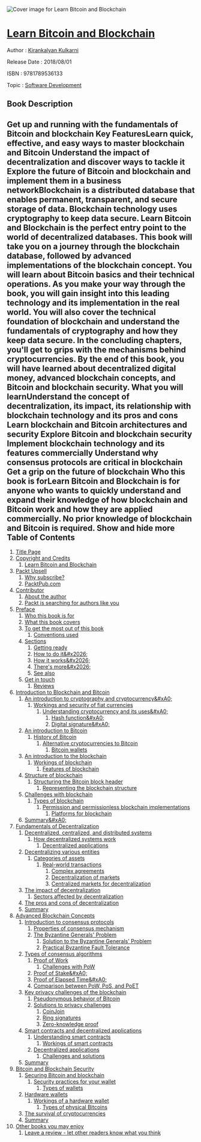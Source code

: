 ![Cover image for Learn Bitcoin and Blockchain](https://imgdetail.ebookreading.net/cover/cover/business/EB9781789536133.jpg)

[Learn Bitcoin and Blockchain](https://ebookreading.net/view/book/Learn+Bitcoin+and+Blockchain-EB9781789536133_1.html "Learn Bitcoin and Blockchain")
====================================================================================================================

Author : [Kirankalyan Kulkarni](https://ebookreading.net/search/author/Kirankalyan+Kulkarni)

Release Date : 2018/08/01

ISBN : 9781789536133

Topic : [Software Development](https://ebookreading.net/search/category/software-development)

Book Description
-----------------

 Get up and running with the fundamentals of Bitcoin and blockchain
Key FeaturesLearn quick, effective, and easy ways to master blockchain and Bitcoin  Understand the impact of decentralization and discover ways to tackle it  Explore the future of Bitcoin and blockchain and implement them in a business networkBlockchain is a distributed database that enables permanent, transparent, and secure storage of data. Blockchain technology uses cryptography to keep data secure. Learn Bitcoin and Blockchain is the perfect entry point to the world of decentralized databases. 
This book will take you on a journey through the blockchain database, followed by advanced implementations of the blockchain concept. You will learn about Bitcoin basics and their technical operations. As you make your way through the book, you will gain insight into this leading technology and its implementation in the real world. You will also cover the technical foundation of blockchain and understand the fundamentals of cryptography and how they keep data secure. In the concluding chapters, you'll get to grips with the mechanisms behind cryptocurrencies. 
By the end of this book, you will have learned about decentralized digital money, advanced blockchain concepts, and Bitcoin and blockchain security.
What you will learnUnderstand the concept of decentralization, its impact, its relationship with blockchain technology and its pros and cons Learn blockchain and Bitcoin architectures and security Explore Bitcoin and blockchain security Implement blockchain technology and its features commercially Understand why consensus protocols are critical in blockchain Get a grip on the future of blockchain Who this book is forLearn Bitcoin and Blockchain is for anyone who wants to quickly understand and expand their knowledge of how blockchain and Bitcoin work and how they are applied commercially. No prior knowledge of blockchain and Bitcoin is required.
        Show and hide more                
Table of Contents
-----------------

1. [Title Page](https://ebookreading.net/view/book/Learn+Bitcoin+and+Blockchain-EB9781789536133_2.html)
1. [Copyright and Credits](https://ebookreading.net/view/book/Learn+Bitcoin+and+Blockchain-EB9781789536133_3.html)
    1. [Learn Bitcoin and Blockchain](https://ebookreading.net/view/book/Learn+Bitcoin+and+Blockchain-EB9781789536133_4.html)
1. [Packt Upsell](https://ebookreading.net/view/book/Learn+Bitcoin+and+Blockchain-EB9781789536133_5.html)
    1. [Why subscribe?](https://ebookreading.net/view/book/Learn+Bitcoin+and+Blockchain-EB9781789536133_6.html)
    1. [PacktPub.com](https://ebookreading.net/view/book/Learn+Bitcoin+and+Blockchain-EB9781789536133_7.html)
1. [Contributor](https://ebookreading.net/view/book/Learn+Bitcoin+and+Blockchain-EB9781789536133_8.html)
    1. [About the author](https://ebookreading.net/view/book/Learn+Bitcoin+and+Blockchain-EB9781789536133_9.html)
    1. [Packt is searching for authors like you](https://ebookreading.net/view/book/Learn+Bitcoin+and+Blockchain-EB9781789536133_10.html)
1. [Preface](https://ebookreading.net/view/book/Learn+Bitcoin+and+Blockchain-EB9781789536133_12.html)
    1. [Who this book is for](https://ebookreading.net/view/book/Learn+Bitcoin+and+Blockchain-EB9781789536133_13.html)
    1. [What this book covers](https://ebookreading.net/view/book/Learn+Bitcoin+and+Blockchain-EB9781789536133_14.html)
    1. [To get the most out of this book](https://ebookreading.net/view/book/Learn+Bitcoin+and+Blockchain-EB9781789536133_15.html)
        1. [Conventions used](https://ebookreading.net/view/book/Learn+Bitcoin+and+Blockchain-EB9781789536133_16.html)
    1. [Sections](https://ebookreading.net/view/book/Learn+Bitcoin+and+Blockchain-EB9781789536133_17.html)
        1. [Getting ready](https://ebookreading.net/view/book/Learn+Bitcoin+and+Blockchain-EB9781789536133_18.html)
        1. [How to do it&amp;#x2026;](https://ebookreading.net/view/book/Learn+Bitcoin+and+Blockchain-EB9781789536133_19.html)
        1. [How it works&amp;#x2026;](https://ebookreading.net/view/book/Learn+Bitcoin+and+Blockchain-EB9781789536133_20.html)
        1. [There&#39;s more&amp;#x2026;](https://ebookreading.net/view/book/Learn+Bitcoin+and+Blockchain-EB9781789536133_21.html)
        1. [See also](https://ebookreading.net/view/book/Learn+Bitcoin+and+Blockchain-EB9781789536133_22.html)
    1. [Get in touch](https://ebookreading.net/view/book/Learn+Bitcoin+and+Blockchain-EB9781789536133_23.html)
        1. [Reviews](https://ebookreading.net/view/book/Learn+Bitcoin+and+Blockchain-EB9781789536133_24.html)
1. [Introduction to Blockchain and Bitcoin](https://ebookreading.net/view/book/Learn+Bitcoin+and+Blockchain-EB9781789536133_25.html)
    1. [An introduction to cryptography and cryptocurrency&amp;#xA0;](https://ebookreading.net/view/book/Learn+Bitcoin+and+Blockchain-EB9781789536133_26.html)
        1. [Workings and security of fiat currencies](https://ebookreading.net/view/book/Learn+Bitcoin+and+Blockchain-EB9781789536133_27.html)
            1. [Understanding cryptocurrency and its uses&amp;#xA0;](https://ebookreading.net/view/book/Learn+Bitcoin+and+Blockchain-EB9781789536133_28.html)
                1. [Hash function&amp;#xA0;](https://ebookreading.net/view/book/Learn+Bitcoin+and+Blockchain-EB9781789536133_29.html)
                1. [Digital signature&amp;#xA0;](https://ebookreading.net/view/book/Learn+Bitcoin+and+Blockchain-EB9781789536133_30.html)
    1. [An introduction to Bitcoin](https://ebookreading.net/view/book/Learn+Bitcoin+and+Blockchain-EB9781789536133_31.html)
        1. [History of Bitcoin](https://ebookreading.net/view/book/Learn+Bitcoin+and+Blockchain-EB9781789536133_32.html)
            1. [Alternative cryptocurrencies to Bitcoin](https://ebookreading.net/view/book/Learn+Bitcoin+and+Blockchain-EB9781789536133_33.html)
                1. [Bitcoin wallets](https://ebookreading.net/view/book/Learn+Bitcoin+and+Blockchain-EB9781789536133_34.html)
    1. [An introduction to the blockchain](https://ebookreading.net/view/book/Learn+Bitcoin+and+Blockchain-EB9781789536133_35.html)
        1. [Workings of blockchain](https://ebookreading.net/view/book/Learn+Bitcoin+and+Blockchain-EB9781789536133_36.html)
            1. [Features of blockchain](https://ebookreading.net/view/book/Learn+Bitcoin+and+Blockchain-EB9781789536133_37.html)
    1. [Structure of blockchain](https://ebookreading.net/view/book/Learn+Bitcoin+and+Blockchain-EB9781789536133_38.html)
        1. [Structuring the Bitcoin block header](https://ebookreading.net/view/book/Learn+Bitcoin+and+Blockchain-EB9781789536133_39.html)
            1. [Representing the blockchain structure](https://ebookreading.net/view/book/Learn+Bitcoin+and+Blockchain-EB9781789536133_40.html)
    1. [Challenges with blockchain](https://ebookreading.net/view/book/Learn+Bitcoin+and+Blockchain-EB9781789536133_41.html)
        1. [Types of blockchain](https://ebookreading.net/view/book/Learn+Bitcoin+and+Blockchain-EB9781789536133_42.html)
            1. [Permission and permissionless blockchain implementations](https://ebookreading.net/view/book/Learn+Bitcoin+and+Blockchain-EB9781789536133_43.html)
                1. [Platforms for blockchain](https://ebookreading.net/view/book/Learn+Bitcoin+and+Blockchain-EB9781789536133_44.html)
    1. [Summary&amp;#xA0;](https://ebookreading.net/view/book/Learn+Bitcoin+and+Blockchain-EB9781789536133_45.html)
1. [Fundamentals of Decentralization](https://ebookreading.net/view/book/Learn+Bitcoin+and+Blockchain-EB9781789536133_46.html)
    1. [Decentralized, centralized, and distributed systems](https://ebookreading.net/view/book/Learn+Bitcoin+and+Blockchain-EB9781789536133_47.html)
        1. [How decentralized systems work](https://ebookreading.net/view/book/Learn+Bitcoin+and+Blockchain-EB9781789536133_48.html)
            1. [Decentralized applications](https://ebookreading.net/view/book/Learn+Bitcoin+and+Blockchain-EB9781789536133_49.html)
    1. [Decentralizing various entities](https://ebookreading.net/view/book/Learn+Bitcoin+and+Blockchain-EB9781789536133_50.html)
        1. [Categories of assets](https://ebookreading.net/view/book/Learn+Bitcoin+and+Blockchain-EB9781789536133_51.html)
            1. [Real-world transactions](https://ebookreading.net/view/book/Learn+Bitcoin+and+Blockchain-EB9781789536133_52.html)
                1. [Complex agreements](https://ebookreading.net/view/book/Learn+Bitcoin+and+Blockchain-EB9781789536133_53.html)
                1. [Decentralization of markets](https://ebookreading.net/view/book/Learn+Bitcoin+and+Blockchain-EB9781789536133_54.html)
                1. [Centralized markets for decentralization](https://ebookreading.net/view/book/Learn+Bitcoin+and+Blockchain-EB9781789536133_55.html)
    1. [The impact of decentralization](https://ebookreading.net/view/book/Learn+Bitcoin+and+Blockchain-EB9781789536133_56.html)
        1. [Sectors affected by decentralization](https://ebookreading.net/view/book/Learn+Bitcoin+and+Blockchain-EB9781789536133_57.html)
    1. [The pros and cons of decentralization](https://ebookreading.net/view/book/Learn+Bitcoin+and+Blockchain-EB9781789536133_58.html)
    1. [Summary](https://ebookreading.net/view/book/Learn+Bitcoin+and+Blockchain-EB9781789536133_59.html)
1. [Advanced Blockchain Concepts](https://ebookreading.net/view/book/Learn+Bitcoin+and+Blockchain-EB9781789536133_60.html)
    1. [Introduction to consensus protocols](https://ebookreading.net/view/book/Learn+Bitcoin+and+Blockchain-EB9781789536133_61.html)
        1. [Properties of consensus mechanism](https://ebookreading.net/view/book/Learn+Bitcoin+and+Blockchain-EB9781789536133_62.html)
        1. [The Byzantine Generals&#39; Problem](https://ebookreading.net/view/book/Learn+Bitcoin+and+Blockchain-EB9781789536133_63.html)
            1. [Solution to the Byzantine Generals&#39; Problem](https://ebookreading.net/view/book/Learn+Bitcoin+and+Blockchain-EB9781789536133_64.html)
            1. [Practical Byzantine Fault Tolerance](https://ebookreading.net/view/book/Learn+Bitcoin+and+Blockchain-EB9781789536133_65.html)
    1. [Types of consensus algorithms](https://ebookreading.net/view/book/Learn+Bitcoin+and+Blockchain-EB9781789536133_66.html)
        1. [Proof of Work](https://ebookreading.net/view/book/Learn+Bitcoin+and+Blockchain-EB9781789536133_67.html)
            1. [Challenges with PoW](https://ebookreading.net/view/book/Learn+Bitcoin+and+Blockchain-EB9781789536133_68.html)
        1. [Proof of Stake&amp;#xA0;](https://ebookreading.net/view/book/Learn+Bitcoin+and+Blockchain-EB9781789536133_69.html)
        1. [Proof of Elapsed Time&amp;#xA0;](https://ebookreading.net/view/book/Learn+Bitcoin+and+Blockchain-EB9781789536133_70.html)
        1. [Comparison between PoW, PoS, and PoET](https://ebookreading.net/view/book/Learn+Bitcoin+and+Blockchain-EB9781789536133_71.html)
    1. [Key privacy challenges of the blockchain](https://ebookreading.net/view/book/Learn+Bitcoin+and+Blockchain-EB9781789536133_72.html)
        1. [Pseudonymous behavior of Bitcoin](https://ebookreading.net/view/book/Learn+Bitcoin+and+Blockchain-EB9781789536133_73.html)
        1. [Solutions to privacy challenges](https://ebookreading.net/view/book/Learn+Bitcoin+and+Blockchain-EB9781789536133_74.html)
            1. [CoinJoin](https://ebookreading.net/view/book/Learn+Bitcoin+and+Blockchain-EB9781789536133_75.html)
            1. [Ring signatures](https://ebookreading.net/view/book/Learn+Bitcoin+and+Blockchain-EB9781789536133_76.html)
            1. [Zero-knowledge proof](https://ebookreading.net/view/book/Learn+Bitcoin+and+Blockchain-EB9781789536133_77.html)
    1. [Smart contracts and decentralized applications](https://ebookreading.net/view/book/Learn+Bitcoin+and+Blockchain-EB9781789536133_78.html)
        1. [Understanding smart contracts](https://ebookreading.net/view/book/Learn+Bitcoin+and+Blockchain-EB9781789536133_79.html)
            1. [Workings of smart contracts](https://ebookreading.net/view/book/Learn+Bitcoin+and+Blockchain-EB9781789536133_80.html)
        1. [Decentralized applications](https://ebookreading.net/view/book/Learn+Bitcoin+and+Blockchain-EB9781789536133_81.html)
            1. [Challenges and solutions](https://ebookreading.net/view/book/Learn+Bitcoin+and+Blockchain-EB9781789536133_82.html)
    1. [Summary](https://ebookreading.net/view/book/Learn+Bitcoin+and+Blockchain-EB9781789536133_83.html)
1. [Bitcoin and Blockchain Security](https://ebookreading.net/view/book/Learn+Bitcoin+and+Blockchain-EB9781789536133_84.html)
    1. [Securing Bitcoin and blockchain](https://ebookreading.net/view/book/Learn+Bitcoin+and+Blockchain-EB9781789536133_85.html)
        1. [Security practices for your wallet](https://ebookreading.net/view/book/Learn+Bitcoin+and+Blockchain-EB9781789536133_86.html)
            1. [Types of wallets](https://ebookreading.net/view/book/Learn+Bitcoin+and+Blockchain-EB9781789536133_87.html)
    1. [Hardware wallets](https://ebookreading.net/view/book/Learn+Bitcoin+and+Blockchain-EB9781789536133_88.html)
        1. [Workings of a hardware wallet](https://ebookreading.net/view/book/Learn+Bitcoin+and+Blockchain-EB9781789536133_89.html)
            1. [Types of physical Bitcoins](https://ebookreading.net/view/book/Learn+Bitcoin+and+Blockchain-EB9781789536133_90.html)
    1. [The survival of cryptocurrencies](https://ebookreading.net/view/book/Learn+Bitcoin+and+Blockchain-EB9781789536133_91.html)
    1. [Summary](https://ebookreading.net/view/book/Learn+Bitcoin+and+Blockchain-EB9781789536133_92.html)
1. [Other books you may enjoy](https://ebookreading.net/view/book/Learn+Bitcoin+and+Blockchain-EB9781789536133_93.html)
    1. [Leave a review - let other readers know what you think](https://ebookreading.net/view/book/Learn+Bitcoin+and+Blockchain-EB9781789536133_94.html)
